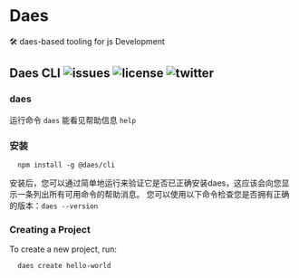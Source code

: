 # Daes
🛠️ daes-based tooling for js Development

## Daes CLI  ![issues](https://img.shields.io/github/issues/hzs0623/daes/@daes/cli) ![license](https://img.shields.io/github/license/hzs0623/daes/@daes/cli) ![twitter](https://img.shields.io/twitter/url?url=https://github.com/hzs0623/daes/edit/master/packages/@daes/cli)

### daes 
运行命令 `daes` 能看见帮助信息 `help`

### 安装
```
  npm install -g @daes/cli
```

安装后，您可以通过简单地运行来验证它是否已正确安装daes，这应该会向您显示一条列出所有可用命令的帮助消息。
您可以使用以下命令检查您是否拥有正确的版本：`daes --version`

### Creating a Project
To create a new project, run:
```
  daes create hello-world
```
